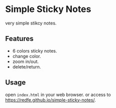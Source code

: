 # Simple Sticky Notes

very simple stikcy notes.

## Features

- 6 colors sticky notes.
- change color.
- zoom in/out.
- delete/return.

## Usage

open `index.html` in your web browser.
or access to https://redfe.github.io/simple-sticky-notes/.
